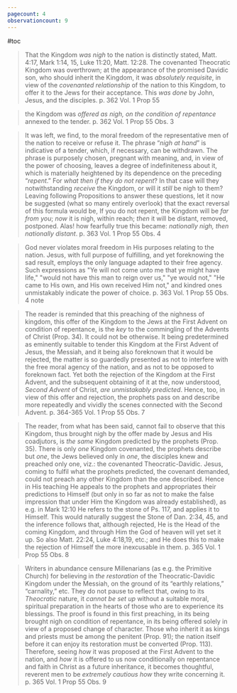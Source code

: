 ```yaml
---
pagecount: 4
observationcount: 9
---
```

#toc

>That the Kingdom *was nigh* to the nation is distinctly stated, Matt. 4:17, Mark 1:14, 15, Luke 11:20, Matt. 12:28. The covenanted Theocratic Kingdom was overthrown; at the appearance of the promised Davidic son, who should inherit the Kingdom, it was *absolutely requisite*, in view of the *covenanted relationship* of the nation to this Kingdom, to offer it to the Jews for their acceptance. This *was done* by John, Jesus, and the disciples.
>p. 362 Vol. 1 Prop 55

>the Kingdom was *offered as nigh, on the condition of repentance* annexed to the tender.
>p. 362 Vol. 1 Prop 55 Obs. 3

>It was left, we find, to the moral freedom of the representative men of the nation to receive or refuse it. The phrase “*nigh at hand*” is indicative of a tender, which, if necessary, can be withdrawn. The phrase is purposely chosen, pregnant with meaning, and, in view of the power of choosing, leaves a degree of indefiniteness about it, which is materially heightened by its dependence on the preceding “*repent*.” For *what then if they do not repent*? In that case will they notwithstanding *receive* the Kingdom, or will it *still* be nigh to them? Leaving following Propositions to answer these questions, let it now be suggested (what so many entirely overlook) that the exact reversal of this formula would be, If you do not repent, the Kingdom will be *far from you*; *now* it is nigh, within reach; *then* it will be distant, removed, postponed. Alas! how fearfully true this became: *nationally nigh, then nationally distant*.
>p. 363 Vol. 1 Prop 55 Obs. 4

>God never violates moral freedom in His purposes relating to the nation. Jesus, with full purpose of fulfilling, and yet foreknowing the sad result, employs the only language adapted to their free agency. Such expressions as "Ye will not come unto me that ye might have life," "would not have this man to reign over us," "ye would not," "He came to His own, and His own received Him not," and kindred ones unmistakably indicate the power of choice.
>p. 363 Vol. 1 Prop 55 Obs. 4 note

>The reader is reminded that this preaching of the nighness of kingdom, this offer of the Kingdom to the Jews at the First Advent on condition of repentance, is the *key* to the commingling of the Advents of Christ (Prop. 34). It could not be otherwise. It being predetermined as eminently suitable to tender this Kingdom at the First Advent of Jesus, the Messiah, and it being also foreknown that it would be rejected, the matter is so guardedly presented as not to interfere with the free moral agency of the nation, and as not to be opposed to foreknown fact. Yet both the rejection of the Kingdom at the First Advent, and the subsequent obtaining of it at the, now understood, *Second Advent* of Christ, *are unmistakably predicted*. Hence, too, in view of this offer and rejection, the prophets pass on and describe more repeatedly and vividly the scenes connected with the Second Advent.
>p. 364-365 Vol. 1 Prop 55 Obs. 7

>The reader, from what has been said, cannot fail to observe that this Kingdom, thus brought nigh by the offer made by Jesus and His coadjutors, is *the same* Kingdom predicted by the prophets (Prop. 35). There is only *one* Kingdom covenanted, the prophets describe but *one*, the Jews believed only in *one*, the disciples knew and preached only one, viz.: the covenanted Theocratic-Davidic. Jesus, coming to fulfil what the prophets predicted, the covenant demanded, could not preach any other Kingdom than the one described. Hence in His teaching He appeals to the prophets and appropriates their predictions to Himself (but only in so far as not to make the false impression that under Him the Kingdom was already established), as e.g. in Mark 12:10 He refers to the stone of Ps. 117, and applies it to Himself. This would naturally suggest the Stone of Dan. 2:34, 45, and the inference follows that, although rejected, He is the Head of the coming Kingdom, and through Him the God of heaven will yet set it up. So also Matt. 22:24, Luke 4:18,19, etc.; and He does this to make the rejection of Himself the more inexcusable in them.
>p. 365 Vol. 1 Prop 55 Obs. 8

>Writers in abundance censure Millenarians (as e.g. the Primitive Church) for believing in *the restoration* of the Theocratic-Davidic Kingdom under the Messiah, on the ground of its “earthly relations,” “carnality,” etc. They do not pause to reflect that, owing to its *Theocratic* nature, it *cannot be set up* without a suitable moral, spiritual preparation in the hearts of those who are to experience its blessings. The proof is found in this first preaching, in its being brought nigh on condition of repentance, in its being offered solely in view of a proposed change of character. Those who inherit it as kings and priests must be among the penitent (Prop. 91); the nation itself before it can enjoy its restoration must be converted (Prop. 113). Therefore, seeing *how* it was proposed at the First Advent to the nation, and *how* it is offered to us now conditionally on repentance and faith in Christ as a future inheritance, it becomes thoughtful, reverent men to be *extremely cautious how* they write concerning it.
>p. 365 Vol. 1 Prop 55 Obs. 9
















